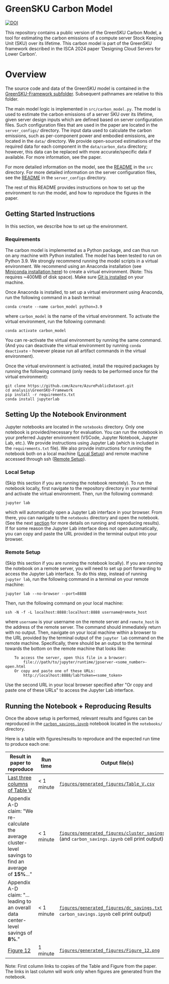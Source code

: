 # GreenSKU Carbon Model

[![DOI](https://zenodo.org/badge/779488355.svg)](https://zenodo.org/doi/10.5281/zenodo.10896254)

This repository contains a public version of the GreenSKU Carbon Model, a tool for estimating the carbon emissions of a compute server Stock Keeping Unit (SKU) over its lifetime. This carbon model is part of the GreenSKU framework described in the ISCA 2024 paper 'Designing Cloud Servers for Lower Carbon'.

# Overview

The source code and data of the GreenSKU model is contained in the [GreenSKU-Framework subfolder](analysis/GreenSKU-Framework). Subsequent pathnames are relative to this folder.

The main model logic is implemented in `src/carbon_model.py`. The model is used to estimate the carbon emissions of a server SKU over its lifetime, given server design inputs which are defined based on server configuration files. Such configuration files that are used in the paper are located in the `server_configs/` directory. The input data used to calculate the carbon emissions, such as per-component power and embodied emissions, are located in the `data/` directory. We provide open-sourced estimations of the required data for each component in the `data/carbon_data` directory; however, this data can be replaced with more accurate/specific data if available. For more information, see the paper.

For more detailed information on the model, see the [README](analysis/GreenSKU-Framework/src/README.md) in the `src` directory. For more detailed information on the server configuration files, see the [README](analysis/GreenSKU-Framework/server_configs/README.md) in the `server_configs` directory.

The rest of this README provides instructions on how to set up the environment to run the model, and how to reproduce the figures in the paper.

## Getting Started Instructions

In this section, we describe how to set up the environment. 

### Requirements

The carbon model is implemented as a Python package, and can thus run on any machine with Python installed. The model has been tested to run on Python 3.9. We strongly recommend running the model scripts in a virtual environment. We recommend using an Anaconda installation (see [Miniconda installation here](https://docs.anaconda.com/free/miniconda/#quick-command-line-install)) to create a virtual environment. (Note: This requires ~400MB of disk space). Make sure [Git is installed](https://git-scm.com/book/en/v2/Getting-Started-Installing-Git) on your machine.

Once Anaconda is installed, to set up a virtual environment using Anaconda, run the following command in a bash terminal:

```
conda create --name carbon_model python=3.9
```

where `carbon_model` is the name of the virtual environment. To activate the virtual environment, run the following command:

```
conda activate carbon_model
```
You can re-activate the virtual environment by running the same command. (And you can deactivate the virtual environment by running `conda deactivate` - however please run all artifact commands in the virtual environment).

Once the virtual environment is activated, install the required packages by running the following command (only needs to be performed once for the virtual environment):

```
git clone https://github.com/Azure/AzurePublicDataset.git
cd analysis\GreenSKU-Framework
pip install -r requirements.txt
conda install jupyterlab
```


## Setting Up the Notebook Environment

Jupyter notebooks are located in the `notebooks` directory. Only one notebook is provided/necessary for evaluation. You can run the notebook in your preferred Jupyter environment (VSCode, Jupyter Notebook, Jupyter Lab, etc.). We provide instructions using Jupyter Lab (which is included in the `requirements.txt` file). We also provide instructions for running the notebook both on a local machine ([Local Setup](#local-setup)) and remote machine accessed through ssh ([Remote Setup](#remote-setup)).

### Local Setup
(Skip this section if you are running the notebook remotely).
To run the notebook locally, first navigate to the repository directory in your terminal and activate the virtual environment. Then, run the following command:

```
jupyter lab
```
which will automatically open a Jupyter Lab interface in your browser. From there, you can navigate to the `notebooks` directory and open the notebook. (See the next [section](#running-the-notebooks--reproducing-results) for more details on running and reproducing results). If for some reason the Jupyter Lab interface does not open automatically, you can copy and paste the URL provided in the terminal output into your browser.


### Remote Setup
(Skip this section if you are running the notebook locally).
If you are running the notebook on a remote server, you will need to set up port forwarding to access the Jupyter Lab interface. To do this step, instead of running `jupyter lab`, run the following command in a terminal on your remote machine:

```
jupyter lab --no-browser --port=8888
```

Then, run the following command on your local machine:

```
ssh -N -f -L localhost:8888:localhost:8888 username@remote_host
```
where `username` is your username on the remote server and `remote_host` is the address of the remote server. The command should immediately return with no output. Then, navigate on your local machine within a browser to the URL provided by the terminal output of the `jupyter lab` command on the remote machine. Specifically, there should be an output to the terminal towards the bottom on the remote machine that looks like:

```
    To access the server, open this file in a browser:
        file:///path/to/jupyter/runtime/jpserver-<some_number>-open.html
    Or copy and paste one of these URLs:
        http://localhost:8888/lab?token=<some_token>
```
Use the second URL in your local browser specified after "Or copy and paste one of these URLs" to access the Jupyter Lab interface.

## Running the Notebook + Reproducing Results

Once the above setup is performed, relevant results and figures can be reproduced in the [`carbon_savings.ipynb`](analysis/GreenSKU-Framework/notebooks/carbon_savings.ipynb) notebook located in the `notebooks/` directory.

Here is a table with figures/results to reproduce and the expected run time to produce each one:

| Result in paper to reproduce | Run time | Output file(s) | 
| --- | --- | --- |
| [Last three columns of Table V](analysis/GreenSKU-Framework/figures/paper_figures_original/Table_V.csv) | < 1 minute | [`figures/generated_figures/Table_V.csv`](analysis/GreenSKU-Framework/figures/generated_figures/Table_V.csv) |
| Appendix A-D claim: "We re-calculate the average cluster-level savings to find an average of **15%**..." | < 1 minute | [`figures/generated_figures/cluster_savings.txt`](analysis/GreenSKU-Framework/figures/generated_figures/cluster_savings.txt) (and `carbon_savings.ipynb` cell print output) |
| Appendix A-D claim: "... leading to an overall data center-level savings of **8\%**." | < 1 minute | [`figures/generated_figures/dc_savings.txt`](analysis/GreenSKU-Framework/figures/generated_figures/dc_savings.txt) (and `carbon_savings.ipynb` cell print output) |
| [Figure 12](analysis/GreenSKU-Framework/figures/paper_figures_original/Figure_12.png) | 1 minute | [`figures/generated_figures/Figure_12.png`](analysis/GreenSKU-Framework/figures/generated_figures/Table_V.csv) |

Note: First column links to copies of the Table and Figure from the paper. The links in last column will work only when figures are generated from the notebook.
